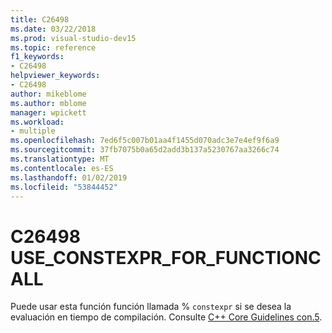 ```yaml
---
title: C26498
ms.date: 03/22/2018
ms.prod: visual-studio-dev15
ms.topic: reference
f1_keywords:
- C26498
helpviewer_keywords:
- C26498
author: mikeblome
ms.author: mblome
manager: wpickett
ms.workload:
- multiple
ms.openlocfilehash: 7ed6f5c007b01aa4f1455d070adc3e7e4ef9f6a9
ms.sourcegitcommit: 37fb7075b0a65d2add3b137a5230767aa3266c74
ms.translationtype: MT
ms.contentlocale: es-ES
ms.lasthandoff: 01/02/2019
ms.locfileid: "53844452"
---
```

# <a name="c26498-useconstexprforfunctioncall"></a>C26498 USE_CONSTEXPR_FOR_FUNCTIONCALL

Puede usar esta función función llamada % `constexpr` si se desea la evaluación en tiempo de compilación. Consulte [C++ Core Guidelines con.5](https://github.com/isocpp/CppCoreGuidelines/blob/master/CppCoreGuidelines.md#Rconst-constexpr).
